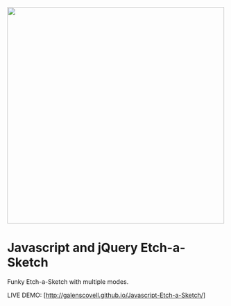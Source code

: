 <img src='http://galenscovell.github.io/css/pics/etchasketch.png' width=500px />

# Javascript and jQuery Etch-a-Sketch

Funky Etch-a-Sketch with multiple modes.

LIVE DEMO: [http://galenscovell.github.io/Javascript-Etch-a-Sketch/]
